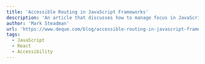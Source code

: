 ```yaml
---
title: 'Accessible Routing in JavaScript Frameworks'
description: 'An article that discusses how to manage focus in JavaScript frameworks'
author: 'Mark Steadman'
url: 'https://www.deque.com/blog/accessible-routing-in-javascript-frameworks/'
tags:
  - JavaScript
  - React
  - Accessibility
---
```

